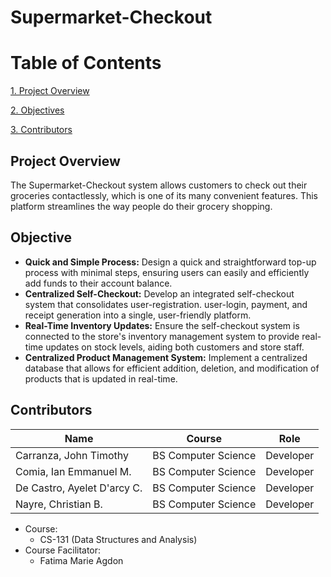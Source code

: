 # Supermarket-Checkout

# Table of Contents
[1. Project Overview](#project-Overview)

[2. Objectives](#objective)

[3. Contributors](#contributors)

## Project Overview
The Supermarket-Checkout system allows customers to check out their groceries contactlessly, which is one of its many convenient features. This platform streamlines the way people do their grocery shopping.

## Objective
- **Quick and Simple Process:** Design a quick and straightforward top-up process with minimal steps, ensuring users can easily and efficiently add funds to their account balance.
- **Centralized Self-Checkout:** Develop an integrated self-checkout system that consolidates user-registration. user-login, payment, and receipt generation into a single, user-friendly platform.
- **Real-Time Inventory Updates:** Ensure the self-checkout system is connected to the store's inventory management system to provide real-time updates on stock levels, aiding both customers and store staff.
- **Centralized Product Management System:** Implement a centralized database that allows for efficient addition, deletion, and modification of products that is updated in real-time.

## Contributors
|      Name     |     Course    |    Role    |
| ------------- | ------------- | ---------- |
| Carranza, John Timothy | BS Computer Science | Developer |
| Comia, Ian Emmanuel M. | BS Computer Science | Developer |
| De Castro, Ayelet D'arcy C. | BS Computer Science | Developer |
| Nayre, Christian B. | BS Computer Science | Developer |

- Course:
  - CS-131 (Data Structures and Analysis)
- Course Facilitator:
  - Fatima Marie Agdon   
